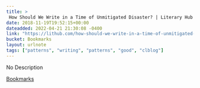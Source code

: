 ```yaml
---
title: > 
 How Should We Write in a Time of Unmitigated Disaster? | Literary Hub
date: 2018-11-19T19:52:15+00:00
dateadded: 2022-04-21 21:30:08 -0400
link: "https://lithub.com/how-should-we-write-in-a-time-of-unmitigated-disaster/"
bucket: Bookmarks
layout: urlnote
tags: ["patterns", "writing", "patterns", "good", "clblog"]
--- 
```

No Description
 <!-- end excerpt --> 
<div class='bucket'><a class='internal-link' href='/buckets/bookmarks'>Bookmarks</a></div> 
